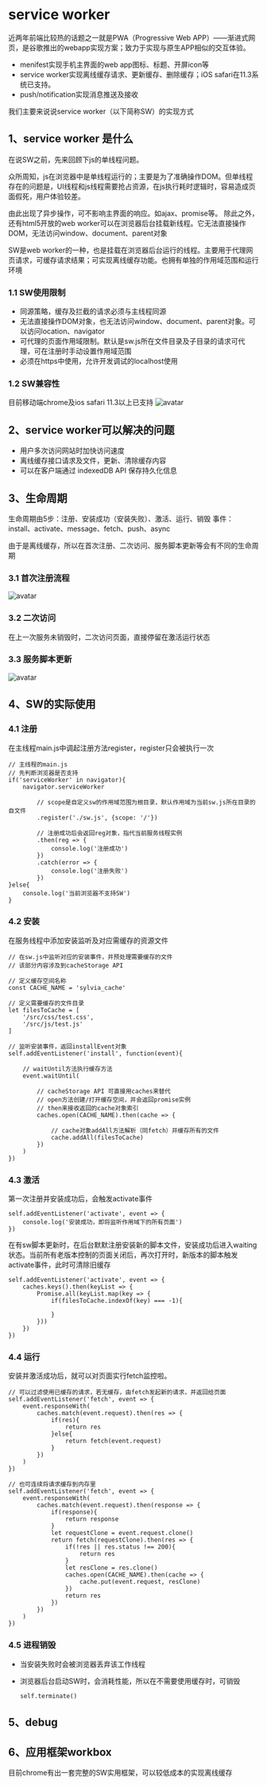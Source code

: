 
# service worker 
近两年前端比较热的话题之一就是PWA（Progressive Web APP）——渐进式网页，是谷歌推出的webapp实现方案；致力于实现与原生APP相似的交互体验。

* menifest实现手机主界面的web app图标、标题、开屏icon等
* service worker实现离线缓存请求、更新缓存、删除缓存；iOS safari在11.3系统已支持。
* push/notification实现消息推送及接收

我们主要来说说service worker（以下简称SW）的实现方式

## 1、service worker 是什么
在说SW之前，先来回顾下js的单线程问题。

众所周知，js在浏览器中是单线程运行的；主要是为了准确操作DOM。但单线程存在的问题是，UI线程和js线程需要抢占资源，在js执行耗时逻辑时，容易造成页面假死，用户体验较差。

由此出现了异步操作，可不影响主界面的响应。如ajax、promise等。
除此之外，还有html5开放的web worker可以在浏览器后台挂载新线程。它无法直接操作DOM，无法访问window、document、parent对象

SW是web worker的一种，也是挂载在浏览器后台运行的线程。主要用于代理网页请求，可缓存请求结果；可实现离线缓存功能。也拥有单独的作用域范围和运行环境

### 1.1 SW使用限制
- 同源策略，缓存及拦截的请求必须与主线程同源
- 无法直接操作DOM对象，也无法访问window、document、parent对象。可以访问location、navigator
- 可代理的页面作用域限制。默认是sw.js所在文件目录及子目录的请求可代理，可在注册时手动设置作用域范围
- 必须在https中使用，允许开发调试的localhost使用

### 1.2 SW兼容性
目前移动端chrome及ios safari 11.3以上已支持
![avatar](http://wx4.sinaimg.cn/mw690/76c6c688ly1fwqja3fbgwj215e0bbwfx.jpg)

## 2、service worker可以解决的问题
* 用户多次访问网站时加快访问速度
* 离线缓存接口请求及文件，更新、清除缓存内容
* 可以在客户端通过 indexedDB API 保存持久化信息


## 3、生命周期
生命周期由5步：注册、安装成功（安装失败）、激活、运行、销毁
事件：install、activate、message、fetch、push、async

由于是离线缓存，所以在首次注册、二次访问、服务脚本更新等会有不同的生命周期

### 3.1 首次注册流程
![avatar](http://wx3.sinaimg.cn/small/76c6c688ly1fwrascaop4j209u0b3mxd.jpg)

### 3.2 二次访问
在上一次服务未销毁时，二次访问页面，直接停留在激活运行状态

### 3.3 服务脚本更新
![avatar](http://wx1.sinaimg.cn/mw690/76c6c688ly1fwr9kw090jj20910chmxk.jpg)


## 4、SW的实际使用

### 4.1 注册
在主线程main.js中调起注册方法register，register只会被执行一次

    // 主线程的main.js
    // 先判断浏览器是否支持
    if('serviceWorker' in navigator){
        navigator.serviceWorker
        
            // scope是自定义sw的作用域范围为根目录，默认作用域为当前sw.js所在目录的自文件
            .register('./sw.js', {scope: '/'})
            
            // 注册成功后会返回reg对象，指代当前服务线程实例
            .then(reg => {
                console.log('注册成功')  
            })
            .catch(error => {
                console.log('注册失败')
            })
    }else{
        console.log('当前浏览器不支持SW')
    }

### 4.2 安装
在服务线程中添加安装监听及对应需缓存的资源文件

    // 在sw.js中监听对应的安装事件，并预处理需要缓存的文件
    // 该部分内容涉及到cacheStorage API
    
    // 定义缓存空间名称
    const CACHE_NAME = 'sylvia_cache'
    
    // 定义需要缓存的文件目录
    let filesToCache = [
        '/src/css/test.css',
        '/src/js/test.js'
    ]
    
    // 监听安装事件，返回installEvent对象
    self.addEventListener('install', function(event){
        
        // waitUntil方法执行缓存方法
        event.waitUntil(
        
            // cacheStorage API 可直接用caches来替代
            // open方法创建/打开缓存空间，并会返回promise实例
            // then来接收返回的cache对象索引
            caches.open(CACHE_NAME).then(cache => {
            
                // cache对象addAll方法解析（同fetch）并缓存所有的文件
                cache.addAll(filesToCache)
            })
        )
    })

### 4.3 激活
第一次注册并安装成功后，会触发activate事件

    self.addEventListener('activate', event => {
        console.log('安装成功，即将监听作用域下的所有页面')
    })

在有sw脚本更新时，在后台默默注册安装新的脚本文件，安装成功后进入waiting状态。当前所有老版本控制的页面关闭后，再次打开时，新版本的脚本触发activate事件，此时可清除旧缓存

    self.addEventListener('activate', event => {
        caches.keys().then(keyList => {
            Promise.all(keyList.map(key => {
                if(filesToCache.indexOf(key) === -1){
                    
                }
            }))
        })
    })

### 4.4 运行
安装并激活成功后，就可以对页面实行fetch监控啦。


    // 可以过滤使用已缓存的请求，若无缓存，由fetch发起新的请求，并返回给页面
    self.addEventListener('fetch', event => {
        event.responseWith(
            caches.match(event.request).then(res => {
                if(res){
                    return res
                }else{
                    return fetch(event.request)
                }
            })
        )
    })

    // 也可连续将请求缓存到内存里
    self.addEventListener('fetch', event => {
        event.responseWith(
            caches.match(event.request).then(response => {
                if(response){
                    return response
                }
                let requestClone = event.request.clone()
                return fetch(requestClone).then(res => {
                    if(!res || res.status !== 200){
                        return res
                    }
                    let resClone = res.clone()
                    caches.open(CACHE_NAME).then(cache => {
                        cache.put(event.request, resClone)
                    })
                    return res
                })
            })
        )
    })

### 4.5 进程销毁
- 当安装失败时会被浏览器丢弃该工作线程
- 浏览器后台启动SW时，会消耗性能，所以在不需要使用缓存时，可销毁

      self.terminate()



## 5、debug

## 6、应用框架workbox
目前chrome有出一套完整的SW实用框架，可以较低成本的实现离线缓存


